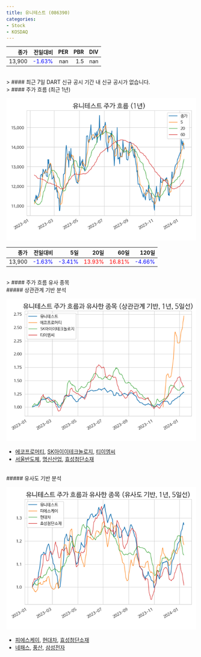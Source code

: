 ```yaml
---
title: 유니테스트 (086390)
categories:
- Stock
- KOSDAQ
---
```


|종가|전일대비|PER|PBR|DIV|
|---:|-------:|--:|--:|--:|
|13,900|<span style="color: blue">-1.63%</span>|nan|1.5|nan|

<!-- more -->

<br>
> #### 최근 7일 DART 신규 공시
기간 내 신규 공시가 없습니다.

<br>
> #### 주가 흐름 (최근 1년)

![086390](/assets/images/stock/086390.png)

|종가|전일대비|5일|20일|60일|120일|
|---:|-------:|--:|---:|---:|----:|
|13,900|<span style="color: blue">-1.63%</span>|<span style="color: blue">-3.41%</span>|<span style="color: red">13.93%</span>|<span style="color: red">16.81%</span>|<span style="color: blue">-4.66%</span>|

<br>
> #### 주가 흐름 유사 종목

<br>
##### 상관관계 기반 분석

![086390](/assets/images/stock/086390_corr.png)
- [에코프로머티](/450080/), [SK아이이테크놀로지](/361610/), [티이엠씨](/425040/)
- [서울반도체](/046890/), [명신산업](/009900/), [효성첨단소재](/298050/)

<br>
##### 유사도 기반 분석

![086390](/assets/images/stock/086390_sim.png)
- [피에스케이](/319660/), [현대차](/005380/), [효성첨단소재](/298050/)
- [네패스](/033640/), [풍산](/103140/), [삼성전자](/005930/)